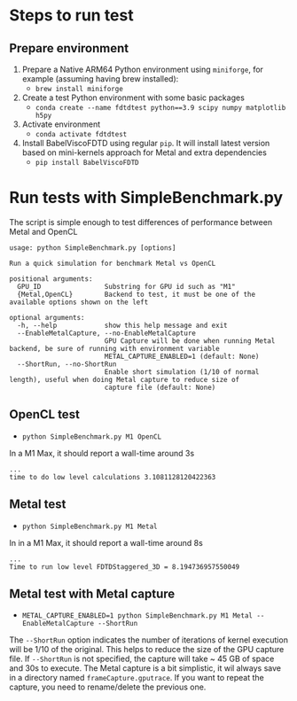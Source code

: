# Steps to run test
## Prepare environment 
1. Prepare a Native ARM64 Python environment using `miniforge`, for example (assuming having brew installed):
    * `brew install miniforge`
1. Create a test Python environment with some basic packages
    * `conda create --name fdtdtest python==3.9 scipy numpy matplotlib h5py`
1. Activate environment 
    * `conda activate fdtdtest`
1. Install BabelViscoFDTD using regular `pip`. It will install latest version based on mini-kernels approach for Metal and extra dependencies
    * `pip install BabelViscoFDTD`

# Run tests with SimpleBenchmark.py
The script is simple enough to test differences of performance between Metal and OpenCL
```
usage: python SimpleBenchmark.py [options]

Run a quick simulation for benchmark Metal vs OpenCL

positional arguments:
  GPU_ID                Substring for GPU id such as "M1"
  {Metal,OpenCL}        Backend to test, it must be one of the available options shown on the left

optional arguments:
  -h, --help            show this help message and exit
  --EnableMetalCapture, --no-EnableMetalCapture
                        GPU Capture will be done when running Metal backend, be sure of running with environment variable
                        METAL_CAPTURE_ENABLED=1 (default: None)
  --ShortRun, --no-ShortRun
                        Enable short simulation (1/10 of normal length), useful when doing Metal capture to reduce size of
                        capture file (default: None)
```
## OpenCL test
* `python SimpleBenchmark.py M1 OpenCL ` 

In a M1 Max, it should report a wall-time around 3s
```
...
time to do low level calculations 3.1081128120422363
```
## Metal test
* `python SimpleBenchmark.py M1 Metal ` 

In in a M1 Max, it should report a wall-time around 8s
```
...
Time to run low level FDTDStaggered_3D = 8.194736957550049
```
## Metal test with Metal capture
* `METAL_CAPTURE_ENABLED=1 python SimpleBenchmark.py M1 Metal --EnableMetalCapture --ShortRun`

The `--ShortRun` option indicates the number of iterations of kernel execution will be 1/10 of the original. This helps to reduce the size of the GPU capture file. If `--ShortRun` is not specified, the capture will take ~ 45 GB of space and 30s to execute.
The Metal capture is a bit simplistic, it wil always save in a directory named `frameCapture.gputrace`. If you want to repeat the capture, you need to rename/delete the previous one.